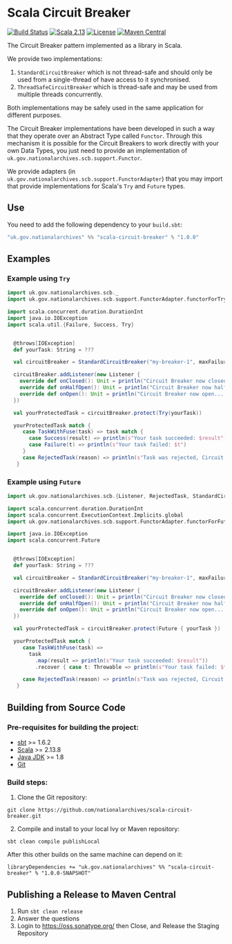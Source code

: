 # Scala Circuit Breaker

[![Build Status](https://github.com/nationalarchives/scala-circuit-breaker/actions/workflows/ci.yml/badge.svg?branch=main)](https://github.com/nationalarchives/scala-circuit-breaker/actions/workflows/ci.yml)
[![Scala 2.13](https://img.shields.io/badge/scala-2.13-red.svg)](http://scala-lang.org)
[![License](https://img.shields.io/badge/license-MIT-blue.svg)](https://opensource.org/licenses/MIT)
[![Maven Central](https://maven-badges.herokuapp.com/maven-central/uk.gov.nationalarchives/scala-circuit-breaker_2.13/badge.svg)](https://search.maven.org/search?q=g:uk.gov.nationalarchives)

The Circuit Breaker pattern implemented as a library in Scala.

We provide two implementations:
1. `StandardCircuitBreaker` which is not thread-safe and should only be used from a single-thread of have access to it synchronised.
2. `ThreadSafeCircuitBreaker` which is thread-safe and may be used from multiple threads concurrently.

Both implementations may be safely used in the same application for different purposes.

The Circuit Breaker implementations have been developed in such a way that they operate over an Abstract Type called `Functor`.
Through this mechanism it is possible for the Circuit Breakers to work directly with your own Data Types,
you just need to provide an implementation of `uk.gov.nationalarchives.scb.support.Functor`.

We provide adapters (in `uk.gov.nationalarchives.scb.support.FunctorAdapter`) that you may import that provide implementations for Scala's `Try` and `Future` types.

## Use

You need to add the following dependency to your `build.sbt`:

```scala
"uk.gov.nationalarchives" %% "scala-circuit-breaker" % "1.0.0"
```

## Examples

### Example using `Try`

```scala
import uk.gov.nationalarchives.scb._
import uk.gov.nationalarchives.scb.support.FunctorAdapter.functorForTry

import scala.concurrent.duration.DurationInt
import java.io.IOException
import scala.util.{Failure, Success, Try}


  @throws[IOException]
  def yourTask: String = ???

  val circuitBreaker = StandardCircuitBreaker("my-breaker-1", maxFailures = 5, resetTimeout = 120.seconds, exponentialBackoffFactor = 2, maxResetTimeout = 10.minutes)

  circuitBreaker.addListener(new Listener {
    override def onClosed(): Unit = println("Circuit Breaker now closed... you can take action on this event if you like!")
    override def onHalfOpen(): Unit = println("Circuit Breaker now half-open... you can take action on this event if you like!")
    override def onOpen(): Unit = println("Circuit Breaker now open... you can take action on this event if you like!")
  })

  val yourProtectedTask = circuitBreaker.protect(Try(yourTask))

  yourProtectedTask match {
     case TaskWithFuse(task) => task match {
       case Success(result) => println(s"Your task succeeded: $result")
       case Failure(t) => println(s"Your task failed: $t")
     }
     case RejectedTask(reason) => println(s"Task was rejected, Circuit Breaker is open: $reason")
   }
```

### Example using `Future`

```scala
import uk.gov.nationalarchives.scb.{Listener, RejectedTask, StandardCircuitBreaker, TaskWithFuse}

import scala.concurrent.duration.DurationInt
import scala.concurrent.ExecutionContext.Implicits.global
import uk.gov.nationalarchives.scb.support.FunctorAdapter.functorForFuture

import java.io.IOException
import scala.concurrent.Future


  @throws[IOException]
  def yourTask: String = ???

  val circuitBreaker = StandardCircuitBreaker("my-breaker-1", maxFailures = 5, resetTimeout = 120.seconds, exponentialBackoffFactor = 2, maxResetTimeout = 10.minutes)

  circuitBreaker.addListener(new Listener {
    override def onClosed(): Unit = println("Circuit Breaker now closed... you can take action on this event if you like!")
    override def onHalfOpen(): Unit = println("Circuit Breaker now half-open... you can take action on this event if you like!")
    override def onOpen(): Unit = println("Circuit Breaker now open... you can take action on this event if you like!")
  })

  val yourProtectedTask = circuitBreaker.protect(Future { yourTask })

  yourProtectedTask match {
     case TaskWithFuse(task) =>
       task
         .map(result => println(s"Your task succeeded: $result"))
         .recover { case t: Throwable => println(s"Your task failed: $t")}

     case RejectedTask(reason) => println(s"Task was rejected, Circuit Breaker is open: $reason")
   }
```

## Building from Source Code

### Pre-requisites for building the project:
* [sbt](https://www.scala-sbt.org/) >= 1.6.2  
* [Scala](https://www.scala-lang.org/) >= 2.13.8
* [Java JDK](https://adoptopenjdk.net/) >= 1.8
* [Git](https://git-scm.com)

### Build steps:
1. Clone the Git repository:
```
git clone https://github.com/nationalarchives/scala-circuit-breaker.git
```
2. Compile and install to your local Ivy or Maven repository:
```
sbt clean compile publishLocal
```
After this other builds on the same machine can depend on it:
```
libraryDependencies += "uk.gov.nationalarchives" %% "scala-circuit-breaker" % "1.0.0-SNAPSHOT"
```

## Publishing a Release to Maven Central

1. Run `sbt clean release`
2. Answer the questions
3. Login to https://oss.sonatype.org/ then Close, and Release the Staging Repository

